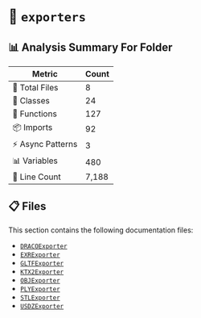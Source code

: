 # 📁 `exporters`

## 📊 Analysis Summary For Folder

| Metric | Count |
|--------|-------|
| 📁 Total Files | 8 |
| 🧱 Classes | 24 |
| 🔧 Functions | 127 |
| 📦 Imports | 92 |
| ⚡ Async Patterns | 3 |
| 📊 Variables | 480 |
| 🔢 Line Count | 7,188 |


## 📋 Files

This section contains the following documentation files:

- [`DRACOExporter`](./DRACOExporter.md)
- [`EXRExporter`](./EXRExporter.md)
- [`GLTFExporter`](./GLTFExporter.md)
- [`KTX2Exporter`](./KTX2Exporter.md)
- [`OBJExporter`](./OBJExporter.md)
- [`PLYExporter`](./PLYExporter.md)
- [`STLExporter`](./STLExporter.md)
- [`USDZExporter`](./USDZExporter.md)